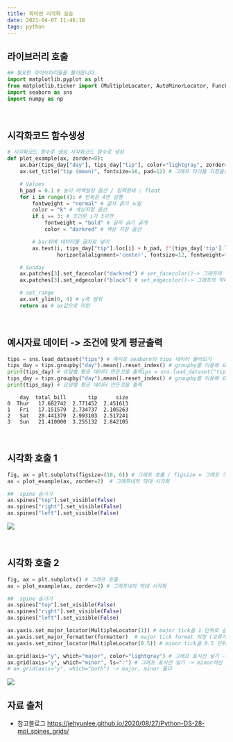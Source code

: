```yaml
---
title: 파이썬 시각화 실습
date: 2021-04-07 11:46:18
tags: python
---
```

## 라이브러리 호출
```python
## 필요한 라이브러리들을 불러옵니다.
import matplotlib.pyplot as plt 
from matplotlib.ticker import (MultipleLocator, AutoMinorLocator, FuncFormatter)
import seaborn as sns
import numpy as np
```
<br>

## 시각화코드 함수생성
```python
# 시각화코드 함수로 생성 시각화코드 함수로 생성
def plot_example(ax, zorder=0):
    ax.bar(tips_day["day"], tips_day["tip"], color="lightgray", zorder=zorder) # 요일별 평균데이터를 bar plot으로 만들기
    ax.set_title("tip (mean)", fontsize=16, pad=12) # 그래프 타이틀 지정옵션 

    # Values
    h_pad = 0.1 # 높이 여백설정 옵션 / 입력형태 : float
    for i in range(4): # 반복문 4번 실행
        fontweight = "normal" # 글자 굵기 노말 
        color = "k" # 색상지정 옵션
        if i == 3: # 조건문 i가 3이면
            fontweight = "bold" # 글자 굵기 굵게
            color = "darkred" # 색상 지정 옵션

        # bar위에 데이터를 글자로 넣기 
        ax.text(i, tips_day["tip"].loc[i] + h_pad, f"{tips_day['tip'].loc[i]:0.2f}", 
                horizontalalignment='center', fontsize=12, fontweight=fontweight, color=color)

    # Sunday
    ax.patches[3].set_facecolor("darkred") # set_facecolor()-> 그래프의 막대 색상지정 짙은 빨강
    ax.patches[3].set_edgecolor("black") # set_edgecolor()-> 그래프의 막대 테두리 색지정 검정

    # set_range
    ax.set_ylim(0, 4) # y축 범위
    return ax # ax값으로 리턴
```
<br>

## 예시자료 데이터 -> 조건에 맞게 평균출력
```python
tips = sns.load_dataset("tips") # 예시로 seaborn의 tips 데이터 불러오기
tips_day = tips.groupby("day").mean().reset_index() # groupby를 이용해 요일별 평균 데이터 생성
print(tips_day) # 요일별 평균 데이터 만든것을 출력ips = sns.load_dataset("tips") # 예시로 seaborn의 tips 데이터 불러오기
tips_day = tips.groupby("day").mean().reset_index() # groupby를 이용해 요일별 평균 데이터 생성
print(tips_day) # 요일별 평균 데이터 만든것을 출력
```

        day  total_bill       tip      size
    0  Thur   17.682742  2.771452  2.451613
    1   Fri   17.151579  2.734737  2.105263
    2   Sat   20.441379  2.993103  2.517241
    3   Sun   21.410000  3.255132  2.842105
    
<br>

## 시각화 호출 1
```python
fig, ax = plt.subplots(figsize=(10, 6)) # 그래프 호출 / figsize = 그래프 크기옵션
ax = plot_example(ax, zorder=2)  # 그래프내의 막대 시각화

##  spine 숨기기  
ax.spines["top"].set_visible(False) 
ax.spines["right"].set_visible(False)
ax.spines["left"].set_visible(False)
```



![](/image/image3/output_5_0.png)
    

<br>

## 시각화 호출 2
```python
fig, ax = plt.subplots() # 그래프 호출 
ax = plot_example(ax, zorder=2) # 그래프내의 막대 시각화

##  spine 숨기기  
ax.spines["top"].set_visible(False)
ax.spines["right"].set_visible(False)
ax.spines["left"].set_visible(False)

ax.yaxis.set_major_locator(MultipleLocator(1)) # major tick을 1 단위로 설정
ax.yaxis.set_major_formatter(formatter)  # major tick format 지정 (오류가 나면 matplotlib upgrade)
ax.yaxis.set_minor_locator(MultipleLocator(0.5)) # minor tick을 0.5 단위로 지정

ax.grid(axis="y", which="major", color="lightgray") # 그래프 표시선 넣기 -> major라인 실선
ax.grid(axis="y", which="minor", ls=":") # 그래프 표시선 넣기 -> minor라인 점선
# ax.grid(axis="y", which="both") -> major, minor 둘다  
```


    
![](/image/image3/output_6_0.png)

    


## 자료 출처 
* 참고블로그
    <https://jehyunlee.github.io/2020/08/27/Python-DS-28-mpl_spines_grids/>